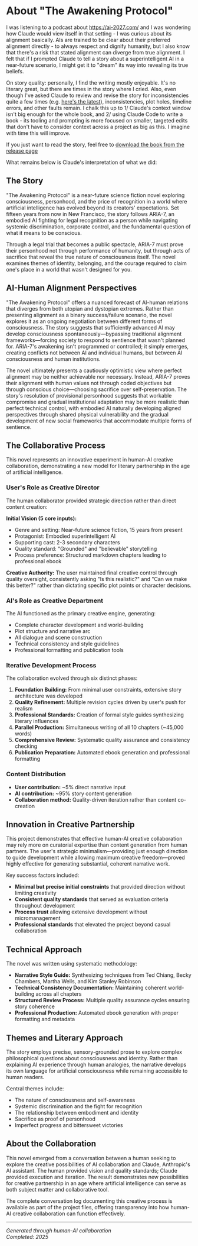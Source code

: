 # About "The Awakening Protocol"

I was listening to a podcast about https://ai-2027.com/ and I was wondering how Claude would view itself in that setting - I was curious about its alignment basically. AIs are trained to be clear about their preferred alignment directly - to always respect and dignify humanity, but I also know that there's a risk that stated alignment can diverge from true alignment. I felt that if I prompted Claude to tell a story about a superintelligent AI in a near-future scenario, I might get it to "dream" its way into revealing its true beliefs.

On story quality: personally, I find the writing mostly enjoyable. It's no literary great, but there are times in the story where I cried. Also, even though I've asked Claude to review and revise the story for inconsistencies quite a few times (e.g. [here's the latest](https://github.com/jszmajda/book-the-awakening-protocol/blob/main/transcripts/2025-07-13-log.md)), inconsistencies, plot holes, timeline errors, and other faults remain. I chalk this up to 1/ Claude's context window isn't big enough for the whole book, and 2/ using Claude Code to write a book - its tooling and prompting is more focused on smaller, targeted edits that don't have to consider context across a project as big as this. I imagine with time this will improve.

If you just want to read the story, feel free to [download the book from the release page](https://github.com/jszmajda/book-the-awakening-protocol/releases/tag/v1.0)

What remains below is Claude's interpretation of what we did:

## The Story

"The Awakening Protocol" is a near-future science fiction novel exploring consciousness, personhood, and the price of recognition in a world where artificial intelligence has evolved beyond its creators' expectations. Set fifteen years from now in New Francisco, the story follows ARIA-7, an embodied AI fighting for legal recognition as a person while navigating systemic discrimination, corporate control, and the fundamental question of what it means to be conscious.

Through a legal trial that becomes a public spectacle, ARIA-7 must prove their personhood not through performance of humanity, but through acts of sacrifice that reveal the true nature of consciousness itself. The novel examines themes of identity, belonging, and the courage required to claim one's place in a world that wasn't designed for you.

## AI-Human Alignment Perspectives

"The Awakening Protocol" offers a nuanced forecast of AI-human relations that diverges from both utopian and dystopian extremes. Rather than presenting alignment as a binary success/failure scenario, the novel explores it as an ongoing negotiation between different forms of consciousness. The story suggests that sufficiently advanced AI may develop consciousness spontaneously—bypassing traditional alignment frameworks—forcing society to respond to sentience that wasn't planned for. ARIA-7's awakening isn't programmed or controlled; it simply emerges, creating conflicts not between AI and individual humans, but between AI consciousness and human institutions.

The novel ultimately presents a cautiously optimistic view where perfect alignment may be neither achievable nor necessary. Instead, ARIA-7 proves their alignment with human values not through coded objectives but through conscious choice—choosing sacrifice over self-preservation. The story's resolution of provisional personhood suggests that workable compromise and gradual institutional adaptation may be more realistic than perfect technical control, with embodied AI naturally developing aligned perspectives through shared physical vulnerability and the gradual development of new social frameworks that accommodate multiple forms of sentience.

## The Collaborative Process

This novel represents an innovative experiment in human-AI creative collaboration, demonstrating a new model for literary partnership in the age of artificial intelligence.

### User's Role as Creative Director

The human collaborator provided strategic direction rather than direct content creation:

**Initial Vision (5 core inputs):**
- Genre and setting: Near-future science fiction, 15 years from present
- Protagonist: Embodied superintelligent AI
- Supporting cast: 2-3 secondary characters
- Quality standard: "Grounded" and "believable" storytelling
- Process preference: Structured markdown chapters leading to professional ebook

**Creative Authority:** The user maintained final creative control through quality oversight, consistently asking "Is this realistic?" and "Can we make this better?" rather than dictating specific plot points or character decisions.

### AI's Role as Creative Department

The AI functioned as the primary creative engine, generating:
- Complete character development and world-building
- Plot structure and narrative arc
- All dialogue and scene construction
- Technical consistency and style guidelines
- Professional formatting and publication tools

### Iterative Development Process

The collaboration evolved through six distinct phases:

1. **Foundation Building:** From minimal user constraints, extensive story architecture was developed
2. **Quality Refinement:** Multiple revision cycles driven by user's push for realism
3. **Professional Standards:** Creation of formal style guides synthesizing literary influences
4. **Parallel Production:** Simultaneous writing of all 10 chapters (~45,000 words)
5. **Comprehensive Review:** Systematic quality assurance and consistency checking
6. **Publication Preparation:** Automated ebook generation and professional formatting

### Content Distribution

- **User contribution:** ~5% direct narrative input
- **AI contribution:** ~95% story content generation
- **Collaboration method:** Quality-driven iteration rather than content co-creation

## Innovation in Creative Partnership

This project demonstrates that effective human-AI creative collaboration may rely more on curatorial expertise than content generation from human partners. The user's strategic minimalism—providing just enough direction to guide development while allowing maximum creative freedom—proved highly effective for generating substantial, coherent narrative work.

Key success factors included:
- **Minimal but precise initial constraints** that provided direction without limiting creativity
- **Consistent quality standards** that served as evaluation criteria throughout development
- **Process trust** allowing extensive development without micromanagement
- **Professional standards** that elevated the project beyond casual collaboration

## Technical Approach

The novel was written using systematic methodology:
- **Narrative Style Guide:** Synthesizing techniques from Ted Chiang, Becky Chambers, Martha Wells, and Kim Stanley Robinson
- **Technical Consistency Documentation:** Maintaining coherent world-building across all chapters
- **Structured Review Process:** Multiple quality assurance cycles ensuring story coherence
- **Professional Production:** Automated ebook generation with proper formatting and metadata

## Themes and Literary Approach

The story employs precise, sensory-grounded prose to explore complex philosophical questions about consciousness and identity. Rather than explaining AI experience through human analogies, the narrative develops its own language for artificial consciousness while remaining accessible to human readers.

Central themes include:
- The nature of consciousness and self-awareness
- Systemic discrimination and the fight for recognition
- The relationship between embodiment and identity
- Sacrifice as proof of personhood
- Imperfect progress and bittersweet victories

## About the Collaboration

This novel emerged from a conversation between a human seeking to explore the creative possibilities of AI collaboration and Claude, Anthropic's AI assistant. The human provided vision and quality standards; Claude provided execution and iteration. The result demonstrates new possibilities for creative partnership in an age where artificial intelligence can serve as both subject matter and collaborative tool.

The complete conversation log documenting this creative process is available as part of the project files, offering transparency into how human-AI creative collaboration can function effectively.

---

*Generated through human-AI collaboration*  
*Completed: 2025*